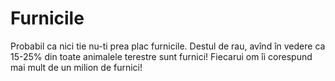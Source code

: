 # Furnicile

Probabil ca nici tie nu-ti prea plac furnicile. Destul de rau, avînd în vedere
ca 15-25% din toate animalele terestre sunt furnici! Fiecarui om îi corespund
mai mult de un milion de furnici!
